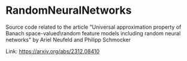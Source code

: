 # RandomNeuralNetworks

Source code related to the article "Universal approximation property of Banach space-valued\\random feature models including random neural networks" by Ariel Neufeld and Philipp Schmocker

Link: https://arxiv.org/abs/2312.08410
